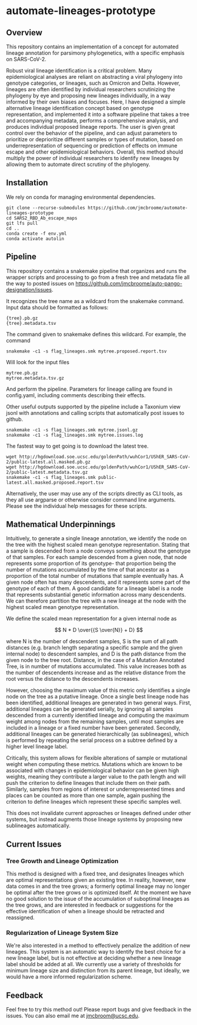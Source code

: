 # automate-lineages-prototype

## Overview

This repository contains an implementation of a concept for automated lineage annotation for parsimony phylogenetics, with a specific
emphasis on SARS-CoV-2. 

Robust viral lineage identification is a critical problem. Many epidemiological analyses are reliant on abstracting a viral phylogeny
into genotype categories, or lineages, such as Omicron and Delta. However, lineages are often identified by individual researchers scrutinizing the phylogeny by eye and proposing new lineages individually, in a way informed by their own biases and focuses. Here, I have designed a simple alternative lineage identification concept based on genotype representation, and implemented it into a software pipeline that takes a tree and accompanying metadata, performs a comprehensive analysis, and produces individual proposed lineage reports. The user is given great control over the behavior of the pipeline, and can adjust parameters to prioritize or deprioritize different samples or types of mutation, based on underrepresentation of sequencing or prediction of effects on immune escape and other epidemiological behaviors. Overall, this method should multiply the power of individual researchers to identify new lineages by allowing them to automate direct scrutiny of the phylogeny.

## Installation

We rely on conda for managing environmental dependencies.

```
git clone --recurse-submodules https://github.com/jmcbroome/automate-lineages-prototype
cd SARS2_RBD_Ab_escape_maps
git lfs pull
cd ..
conda create -f env.yml
conda activate autolin
```

## Pipeline

This repository contains a snakemake pipeline that organizes and runs the wrapper scripts and processing to go from a fresh tree and metadata file all the way to posted issues on https://github.com/jmcbroome/auto-pango-designation/issues.

It recognizes the tree name as a wildcard from the snakemake command. Input data should be formatted as follows:
```
{tree}.pb.gz
{tree}.metadata.tsv
```
The command given to snakemake defines this wildcard. For example, the command 

```
snakemake -c1 -s flag_lineages.smk mytree.proposed.report.tsv
```

Will look for the input files

```
mytree.pb.gz
mytree.metadata.tsv.gz
```

And perform the pipeline. Parameters for lineage calling are found in config.yaml, including comments describing their effects.

Other useful outputs supported by the pipeline include a Taxonium view jsonl with annotations and calling scripts that automatically post issues to github.

```
snakemake -c1 -s flag_lineages.smk mytree.jsonl.gz
snakemake -c1 -s flag_lineages.smk mytree.issues.log
```

The fastest way to get going is to download the latest tree.

```
wget http://hgdownload.soe.ucsc.edu/goldenPath/wuhCor1/UShER_SARS-CoV-2/public-latest.all.masked.pb.gz
wget http://hgdownload.soe.ucsc.edu/goldenPath/wuhCor1/UShER_SARS-CoV-2/public-latest.metadata.tsv.gz
snakemake -c1 -s flag_lineages.smk public-latest.all.masked.proposed.report.tsv
```

Alternatively, the user may use any of the scripts directly as CLI tools, as they all use argparse or otherwise consider command line arguments. Please see the individual help messages for these scripts.

## Mathematical Underpinnings

Intuitively, to generate a single lineage annotation, we identify
the node on the tree with the highest scaled mean genotype representation. Stating that a sample is descended from a node conveys something about the genotype of that samples. For each sample descended from a given node, that node
represents some proportion of its genotype- that proportion being the number of mutations accumulated by the time of that ancestor as a 
proportion of the total number of mutations that sample eventually has. A given node often has many descendents, and it represents some
part of the genotype of each of them. A good candidate for a lineage label is a node that represents substantial genetic information across many descendents. We can therefore partition the tree with a new lineage at the node with the highest scaled mean genotype representation.

We define the scaled mean representation for a given internal node as 

$$
N * D \over{{S \over{N}} + D}
$$

where N is the number of descendent samples, S is the sum of all path distances (e.g. branch length separating a specific sample and the given internal node) to descendent samples, and D is the path distance from the given node to the tree root. Distance, in the case of a Mutation Annotated Tree, is in number of mutations accumulated. This value increases both as the number of descendents increase and as the relative distance from the root versus the distance to the descendents increases. 

However, choosing the maximum value of this metric only identifies a single node on the tree as a putative lineage. Once a single best lineage node has been identified, additional lineages are generated in two general ways. First, additional lineages 
can be generated serially, by ignoring all samples descended from a currently identified lineage and computing the maximum weight among 
nodes from the remaining samples, until most samples are included in a lineage or a fixed number have been generated. Secondly, additional
lineages can be generated hierarchically (as sublineages), which is performed by repeating the serial process on a subtree defined by 
a higher level lineage label. 

Critically, this system allows for flexible alterations of sample or mutational weight when computing these metrics. Mutations which are known to be associated with changes in epidemiological behavior can be given high weights, meaning they contribute a larger value to the path length and will push the criterion to define lineages that include them on their path. Similarly, samples from regions of interest or underrepresented times and places can be counted as more than one sample, again pushing the criterion to define lineages which represent these specific samples well.

This does not invalidate current approaches or lineages defined under other systems, but instead augments those lineage systems
by proposing new sublineages automatically. 

## Current Issues

### Tree Growth and Lineage Optimization

This method is designed with a fixed tree, and designates lineages which are optimal representations given an existing tree. In reality, however, new data comes in and the tree grows; a formerly optimal lineage may no longer be optimal after the tree grows or is optimized itself. At the moment we have no good solution to the issue of the accumulation of suboptimal lineages as the tree grows, and are interested in feedback or suggestions for the effective identification of when a lineage should be retracted and reassigned. 

### Regularization of Lineage System Size

We're also interested in a method to effectively penalize the addition of new lineages. This system is an automatic way to identify the best choice for a new lineage label, but is not effective at deciding whether a new lineage label should be added at all. We currently use a variety of thresholds for minimum lineage size and distinction from its parent lineage, but ideally, we would have a more informed regularization scheme.

## Feedback

Feel free to try this method out! Please report bugs and give feedback in the issues. You can also email me at jmcbroom@ucsc.edu.
